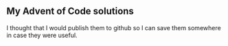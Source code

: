 ## My Advent of Code solutions

I thought that I would publish them to github so I can save them somewhere in case they were useful.
